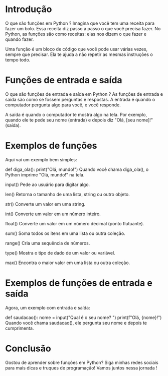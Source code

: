 
# Introdução
O que são funções em Python ?
Imagina que você tem uma receita para fazer um bolo. Essa receita diz passo a passo o que você precisa fazer. No Python, as funções são como receitas: elas nos dizem o que fazer e quando fazer.

Uma função é um bloco de código que você pode usar várias vezes, sempre que precisar. Ela te ajuda a não repetir as mesmas instruções o tempo todo.

# Funções de entrada e saída
O que são funções de entrada e saída em Python ?
As funções de entrada e saída são como se fossem perguntas e respostas. A entrada é quando o computador pergunta algo para você, e você responde.

A saída é quando o computador te mostra algo na tela. Por exemplo, quando ele te pede seu nome (entrada) e depois diz "Olá, [seu nome]!" (saída).

# Exemplos de funções

Aqui vai um exemplo bem simples:

def diga_ola():
    print("Olá, mundo!")
Quando você chama diga_ola(), o Python imprime "Olá, mundo!" na tela.


input()
Pede ao usuário para digitar algo.

len()
Retorna o tamanho de uma lista, string ou outro objeto.

str()
Converte um valor em uma string.

int()
Converte um valor em um número inteiro.

float()
Converte um valor em um número decimal (ponto flutuante).

sum()
Soma todos os itens em uma lista ou outra coleção.

range()
Cria uma sequência de números.

type()
Mostra o tipo de dado de um valor ou variável.

max()
Encontra o maior valor em uma lista ou outra coleção.

# Exemplos de funções de entrada e saída

Agora, um exemplo com entrada e saída:

def saudacao():
    nome = input("Qual é o seu nome? ")
    print(f"Olá, {nome}!")
Quando você chama saudacao(), ele pergunta seu nome e depois te cumprimenta.

# Conclusão
Gostou de aprender sobre funções em Python? Siga minhas redes sociais para mais dicas e truques de programação! Vamos juntos nessa jornada !

